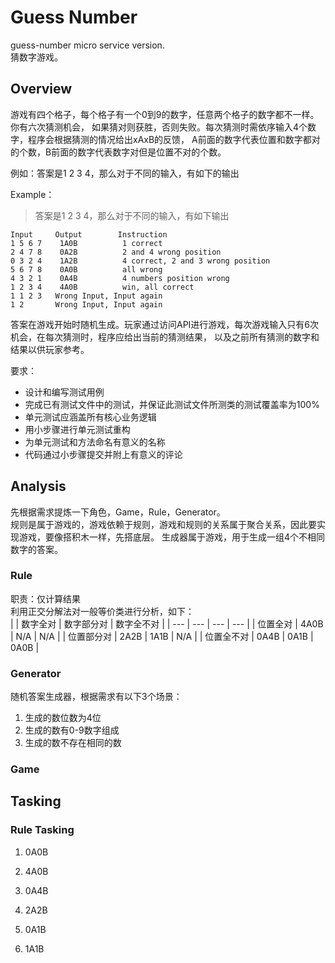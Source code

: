 # Guess Number
guess-number micro service version.  
猜数字游戏。

## Overview
游戏有四个格子，每个格子有一个0到9的数字，任意两个格子的数字都不一样。你有六次猜测机会，
如果猜对则获胜，否则失败。每次猜测时需依序输入4个数字，程序会根据猜测的情况给出xAxB的反馈，
A前面的数字代表位置和数字都对的个数，B前面的数字代表数字对但是位置不对的个数。  

例如：答案是1 2 3 4，那么对于不同的输入，有如下的输出

Example：  
> 答案是1 2 3 4，那么对于不同的输入，有如下输出  

```text
Input     Output        Instruction
1 5 6 7    1A0B          1 correct
2 4 7 8    0A2B          2 and 4 wrong position
0 3 2 4    1A2B          4 correct, 2 and 3 wrong position
5 6 7 8    0A0B          all wrong
4 3 2 1    0A4B          4 numbers position wrong
1 2 3 4    4A0B          win, all correct
1 1 2 3   Wrong Input, Input again
1 2       Wrong Input, Input again
```
答案在游戏开始时随机生成。玩家通过访问API进行游戏，每次游戏输入只有6次机会，在每次猜测时，程序应给出当前的猜测结果，
以及之前所有猜测的数字和结果以供玩家参考。

要求：
* 设计和编写测试用例
* 完成已有测试文件中的测试，并保证此测试文件所测类的测试覆盖率为100%
* 单元测试应涵盖所有核心业务逻辑
* 用小步骤进行单元测试重构
* 为单元测试和方法命名有意义的名称
* 代码通过小步骤提交并附上有意义的评论

## Analysis
先根据需求提炼一下角色，Game，Rule，Generator。  
规则是属于游戏的，游戏依赖于规则，游戏和规则的关系属于聚合关系，因此要实现游戏，要像搭积木一样，先搭底层。
生成器属于游戏，用于生成一组4个不相同数字的答案。

### Rule
职责：仅计算结果  
利用正交分解法对一般等价类进行分析，如下：  
|  | 数字全对 | 数字部分对 | 数字全不对 |
| --- | --- | --- | --- |
| 位置全对   | 4A0B | N/A | N/A |
| 位置部分对 | 2A2B | 1A1B | N/A |
| 位置全不对 | 0A4B | 0A1B | 0A0B |

### Generator
随机答案生成器，根据需求有以下3个场景：  
1. 生成的数位数为4位
2. 生成的数有0-9数字组成
3. 生成的数不存在相同的数

### Game

## Tasking

### Rule Tasking
1. 0A0B  

2. 4A0B  

3. 0A4B

4. 2A2B

5. 0A1B

6. 1A1B
